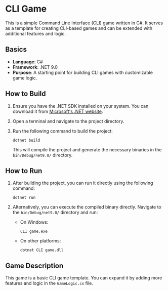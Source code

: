 # CLI Game

This is a simple Command Line Interface (CLI) game written in C#. It serves as a template for creating CLI-based games and can be extended with additional features and logic.

## Basics

- **Language**: C#
- **Framework**: .NET 9.0
- **Purpose**: A starting point for building CLI games with customizable game logic.

## How to Build

1. Ensure you have the .NET SDK installed on your system. You can download it from [Microsoft's .NET website](https://dotnet.microsoft.com/).
2. Open a terminal and navigate to the project directory.
3. Run the following command to build the project:

   ```
   dotnet build
   ```

   This will compile the project and generate the necessary binaries in the `bin/Debug/net9.0/` directory.

## How to Run

1. After building the project, you can run it directly using the following command:

   ```
   dotnet run
   ```

2. Alternatively, you can execute the compiled binary directly. Navigate to the `bin/Debug/net9.0/` directory and run:

   - On Windows:
     ```
     CLI game.exe
     ```

   - On other platforms:
     ```
     dotnet CLI game.dll
     ```

## Game Description

This game is a basic CLI game template. You can expand it by adding more features and logic in the `GameLogic.cs` file.